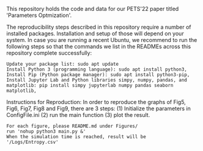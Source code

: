 This repository holds the code and data for our PETS'22 paper titled 'Parameters Optmization'.



The reproducibility steps described in this repository require a number of installed packages. Installation and setup of those will depend on your system. In case you are running a recent Ubuntu, we recommend to run the following steps so that the commands we list in the READMEs across this repository complete successfully:

    Update your package list: sudo apt update
    Install Python 3 (programming language): sudo apt install python3,
    Install Pip (Python package manager): sudo apt install python3-pip,
    Install Jupyter Lab and Python libraries simpy, numpy, pandas, and matplotlib: pip install simpy jupyterlab numpy pandas seaborn matplotlib,

Instructions for Reproduction: In order to reproduce the graphs of Fig5, Fig6, Fig7, Fig8 and Fig9, there are 3 steps: (1) Initialize the parameters in ConfigFile.ini (2) run the main function (3) plot the result. 
    
    
    For each figure, please README.md under Figures/ 
    run 'nohup python3 main.py &'
    When the simulation time is reached, result will be '/Logs/Entropy.csv'
